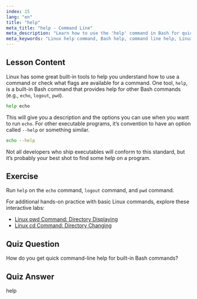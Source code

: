 ```yaml
---
index: 15
lang: "en"
title: "help"
meta_title: "help - Command Line"
meta_description: "Learn how to use the 'help' command in Bash for quick command-line assistance. Understand built-in commands and find options for Linux programs."
meta_keywords: "Linux help command, Bash help, command line help, Linux commands, beginner Linux, Linux tutorial, Bash tutorial"
---
```


## Lesson Content

Linux has some great built-in tools to help you understand how to use a command or check what flags are available for a command. One tool, `help`, is a built-in Bash command that provides help for other Bash commands (e.g., `echo`, `logout`, `pwd`).

```bash
help echo
```

This will give you a description and the options you can use when you want to run `echo`. For other executable programs, it’s convention to have an option called `--help` or something similar.

```bash
echo --help
```

Not all developers who ship executables will conform to this standard, but it’s probably your best shot to find some help on a program.

## Exercise

Run `help` on the `echo` command, `logout` command, and `pwd` command.

For additional hands-on practice with basic Linux commands, explore these interactive labs:

- [Linux pwd Command: Directory Displaying](https://labex.io/labs/linux-linux-pwd-command-directory-displaying-209734)
- [Linux cd Command: Directory Changing](https://labex.io/labs/linux-linux-cd-command-directory-changing-209733)

## Quiz Question

How do you get quick command-line help for built-in Bash commands?

## Quiz Answer

help
